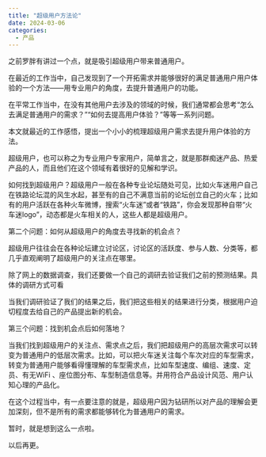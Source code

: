 ```yaml
---
title: "超级用户方法论"
date: 2024-03-06
categories:
  - 产品
---
```



之前罗胖有讲过一个点，就是吸引超级用户带来普通用户。

<!-- more -->

在最近的工作当中，自己发现到了一个开拓需求并能够很好的满足普通用户用户体验的一个方法——用专业用户的角度，去提升普通用户的功能。

在平常工作当中，在没有其他用户去涉及的领域的时候，我们通常都会思考“怎么去满足普通用户的需求？”“如何去提高用户体验？”等等一系列问题。

本文就最近的工作感悟，提出一个小小的梳理超级用户需求去提升用户体验的方法。

超级用户，也可以称之为专业用户专家用户，简单言之，就是那群痴迷产品、热爱产品的人，而且他们在这个领域有着很好的见解和学识。

如何找到超级用户？超级用户一般在各种专业论坛随处可见，比如火车迷用户自己在铁路论坛混的风生水起，甚至有的自己不满意当前的论坛创立自己的火车；比如有的用户活跃在各种火车微博，搜索“火车迷”或者“铁路”，你会发现那种自带“火车迷logo”，动态都是火车相关的人，这些人都是超级用户。

第二个问题：如何从超级用户的角度去寻找新的机会点？

超级用户往往会在各种论坛建立讨论区，讨论区的活跃度、参与人数、分类等，都几乎直观阐明了超级用户的关注点在哪里。

除了网上的数据调查，我们还要做一个自己的调研去验证我们之前的预测结果。具体的调研方式可看

当我们调研验证了我们的结果之后，我们把这些相关的结果进行分类，根据用户迫切程度去给自己的产品提出新的机会。

第三个问题：找到机会点后如何落地？

当我们找到超级用户的关注点、需求点之后，我们把超级用户的高层次需求可以转变为普通用户的低层次需求。比如，可以把火车迷关注每个车次对应的车型需求，转变为普通用户能够看得懂理解的车型需求点，比如车型速度、编组、速度、定员、有无WiFi 、座位图分布、车型制造信息等。并用符合产品设计风范、用户认知心理的产品化。

在这个过程当中，有一点要注意的就是，超级用户因为钻研所以对产品的理解会更加深刻，但不是所有的需求都能够转化为普通用户的需求。

暂时，就是想到这么一点啦。

以后再更。